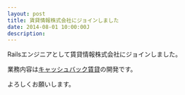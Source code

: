 ```yaml
---
layout: post
title: 賃貸情報株式会社にジョインしました
date: 2014-08-01 10:00:00J
description: 
---
```


Railsエンジニアとして賃貸情報株式会社にジョインしました。

業務内容は<a href="https://cbchintai.com/" target="_blank">キャッシュバック賃貸</a>の開発です。

よろしくお願いします。
